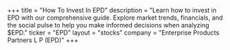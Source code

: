 +++
title = "How To Invest In EPD"
description = "Learn how to invest in EPD with our comprehensive guide. Explore market trends, financials, and the social pulse to help you make informed decisions when analyzing $EPD."
ticker = "EPD"
layout = "stocks"
company = "Enterprise Products Partners L P (EPD)"
+++

